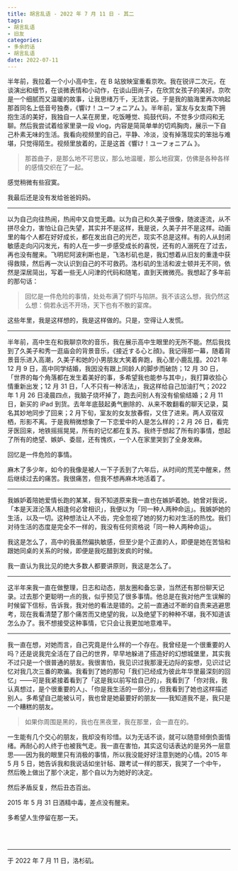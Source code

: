 ```yaml
---
title: 胡言乱语 - 2022 年 7 月 11 日 - 其二
tags:
- 胡言乱语
- 旧友
categories:
- 多余的话
- 胡言乱语
date: 2022-07-11
---
```


半年前，我拉着一个小小高中生，在 B 站放映室重看京吹。我在锐评二次元，在谈演出和细节，在谈微表情和小动作，在谈山田尚子，在欣赏女孩子的美好。京吹是一个细腻而又温暖的故事，让我思绪万千，无法言说。于是我的脑海里再次响起那首同名上低音号独奏，《響け！ユーフォニアム 》。半年前，室友与女友南下拥抱生活的美好，我独自一人呆在房里，吃饭睡觉、捣鼓代码，不觉多少烦闷和无聊。然后我尝试着给家里录一段 vlog，内容是简简单单的切鸡胸肉，展示一下自己朴素无味的生活。我看向视频里的自己，平静、冷淡，没有掉落现实的笨拙与难堪，只觉得陌生。视频里放着的，正是这首《響け！ユーフォニアム 》。

> 那首曲子，是那么地不可思议，那么地温暖，那么地寂寞，仿佛是各种各样的感情交织在了一起。

感觉稍微有些寂寞。

我最后还是没有发给爸爸妈妈。

------

以为自己向往热闹，热闹中又自觉无趣。以为自己和久美子很像，随波逐流，从不拼尽全力，害怕让自己失望，其实并不是这样，我是说，久美子并不是这样。动画里的每个人都在好好成长，都在发出自己的光芒，现实不总是这样。有的人从封闭敏感走向闪闪发光，有的人在一步一步感受成长的喜悦，还有的人溺死在了过去，再也没有醒来。飞明尼阿波利斯也是，飞洛杉矶也是，我幻想着从旧友的重逢中获得救赎，然后再一次认识到自己的不可救药。洛杉矶的生活和波士顿并无不同，依然是深居简出，写着一些无人问津的代码和随笔，直到天微微亮。我想起了多年前的那句话：

> 回忆是一件危险的事情，处处布满了恫吓与陷阱。我不该这么想，我仍然这么想：倘若永远不开场，天下也有不散的宴席。

这些年里，我是这样想的，我是这样做的。只是，空得让人发慌。

------

半年前，高中生在和我聊京吹的音乐，我在展示高中生眼里的无所不能。然后我找到了久美子和秀一逛庙会的背景音乐，《接近する心と顔》。我记得那一幕，随着背景音乐进入高潮，久美子和她的小男朋友大笑着奔跑，我心里小鹿乱撞。2021 年 12 月 9 日，高中同学结婚，我因没有跟上同龄人的脚步而破防；12 月 30 日，「世界的每个角落都在发生着美好的事，多希望我也能参与其中」，我打算收拾心情重新出发；12 月 31 日，「人不只有一种活法」，我这样给自己加油打气；2022 年 1 月 26 日凌晨四点，我脑子烧坏掉了，跑去问别人有没有偷偷结婚；2 月 11 日，新买的 iPad 到货。去年年底鼓起勇气删除的、从来不敢翻看的聊天记录，莫名其妙地同步了回来；2 月下旬，室友的女友放春假，又住了进来。两人双宿双栖，形影不离。于是我稍微想象了一下恋爱中的人是怎么样的；2 月 26 日，看完牙医回来，地铁摇摇晃晃，所有的记忆都在复苏。我终于想起了所有的事情，想起了所有的绝望、嫉妒、委屈，还有愧疚，一个人在家里哭到了全身发麻。

回忆是一件危险的事情。

麻木了多少年，如今的我像是被人一下子丢到了六年后，从时间的荒芜中醒来，然后继续过去的痛苦。我很痛苦，但我不想再麻木地活着了。

------

我嫉妒着陪她爱情长跑的某某，我不知道原来我一直也在嫉妒着她。她曾对我说，「本是天涯沦落人相逢何必曾相识」，我便以为「同一种人两种命运」。我嫉妒她的生活，以及一切。这种想法让人不齿，完全忽视了她的努力和对生活的热忱。我们对待生活的态度是完全不一样的，我没有任何资格说「同一种人两种命运」。

我这是怎么了，高中的我虽然偏执敏感，但至少是个正直的人，即便是她在苦恼和跟她同桌的关系的时候，即便是我吃醋到发疯的时候。

我一直认为我比见的绝大多数人都要讲原则，我这是怎么了。

------

这半年来我一直在做整理，日志和动态，朋友圈和备忘录，当然还有那份聊天记录。过去那个更聪明一点的我，似乎预见了很多事情。他总是在我对他产生误解的时候留下信标，告诉我，我对他的看法是错的。之前一直通过不断的自责来逃避思考，现在我看清楚了那个痛苦而又绝望的我，以及绝望下的种种不堪，我不知道该怎么办了。我不想接受这种事情，它只会让我更加地意难平。

------

我一直在想，对她而言，自己究竟是什么样的一个存在。我曾经是一个很重要的人吗？还是说我完全活在了自己的世界，早早地躲进了搭造好的幻想城堡里，其实我不过只是一个很普通的朋友。我很害怕，我见识过我那漫无边际的妄想，见识过记忆对我几次三番的欺骗。我看到了她的那句「我们已经成为彼此年华里最深刻的回忆」——可是我紧接着看到了「这是我以前写给自己的」，我看到了「你对我，我认真想过，是个很重要的人」、「你是我生活的一部分」，但我看到了她也这样描述别人。多希望自己能被认可，我也曾是她最要好的朋友——我知道我不是，我只是一个糟糕的朋友。

> 如果你周围是黑的，我也在黑夜里，我在那里，会一直在的。

一生能有几个交心的朋友，我却没有珍惜。以为无话不谈，就可以随意倾倒负面情绪。再耐心的人终于也被我气走。我一直在害怕，其实这句话表达的是另外一层意思——因为我的眼里只有消极的事情，所以我没能好好注意到她的心情。2015 年 5 月 5 日，她告诉我和我说话如坐针毡、跟考试一样的那天，我哭了一个中午，然后晚上做出了那个决定，那个自以为为她好的决定。

然后矛盾反复，然后丑态百出。

2015 年 5 月 31 日酒精中毒，差点没有醒来。

多希望人生停留在那一天。

<br>

<br>

------

于 2022 年 7 月 11 日，洛杉矶。
